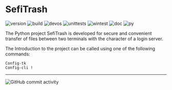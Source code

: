 # SefiTrash

![version](https://img.shields.io/badge/version-0.7.2-blue)
![build](https://img.shields.io/badge/build-passing-green)
![devos](https://img.shields.io/badge/dev%20os-linux-lightgrey)
![unittests](https://img.shields.io/badge/unit%20tests-86%25-success)
![wintest](https://img.shields.io/badge/windows%20tests-42%25-yellow)
![doc](https://img.shields.io/badge/doc-91%25-success)
![py](https://img.shields.io/badge/python-v3.9-informational)

  The Python project SefiTrash is developed for secure and convenient transfer of files between
  two terminals with the character of a login server.

  The Introduction to the project can be called using one of the following commands:
  ```
  Config-tk
  Config-cli !
  ```
  ****
  ![GitHub commit activity](https://img.shields.io/github/commit-activity/y/srccircumflex/SefiTrash)
